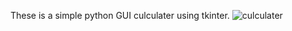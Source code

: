 These is a simple python GUI culculater using tkinter.
![culculater](https://github.com/Rimzath/Python-GUI-culculator/assets/129421801/a99479d5-66ac-444f-bef5-7cf54b97b1ad)
